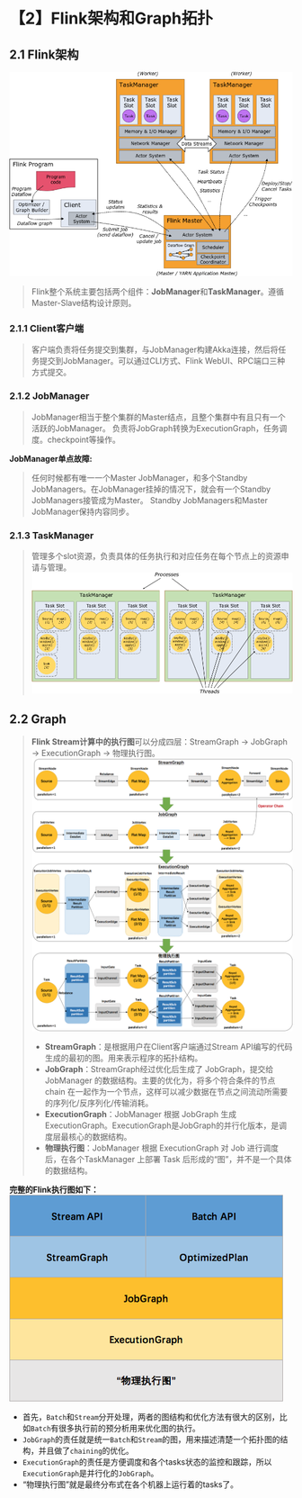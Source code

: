 # 【2】Flink架构和Graph拓扑
## 2.1 Flink架构
![599415cbfeb774cc3d457be9d4a96d67](【2】Flink架构和Graph拓扑.resources/processes.png)
> Flink整个系统主要包括两个组件：**JobManager**和**TaskManager**。遵循Master-Slave结构设计原则。

### 2.1.1 Client客户端
> 客户端负责将任务提交到集群，与JobManager构建Akka连接，然后将任务提交到JobManager。可以通过CLI方式、Flink WebUI、RPC端口三种方式提交。

### 2.1.2 JobManager
> JobManager相当于整个集群的Master结点，且整个集群中有且只有一个活跃的JobManager。
> 负责将JobGraph转换为ExecutionGraph，任务调度。checkpoint等操作。

**JobManager单点故障:**
> 任何时候都有唯一一个Master JobManager，和多个Standby JobManagers。在JobManager挂掉的情况下，就会有一个Standby JobManagers接管成为Master。
> Standby JobManagers和Master JobManager保持内容同步。

### 2.1.3 TaskManager
> 管理多个slot资源，负责具体的任务执行和对应任务在每个节点上的资源申请与管理。
> ![84a9028240fe7c21375dbad0cd70a2be](【2】Flink架构和Graph拓扑.resources/slot_sharing.png)

## 2.2 Graph

> **Flink Stream计算中的执行图**可以分成四层：StreamGraph -> JobGraph -> ExecutionGraph -> 物理执行图。
> ![b98029698826cbff0ef15630b8aaa400](【2】Flink架构和Graph拓扑.resources/6D21F519-26CB-43E4-A6F0-4078E4BDEF74.png)
> - **StreamGraph**：是根据用户在Client客户端通过Stream API编写的代码生成的最初的图。用来表示程序的拓扑结构。
> - **JobGraph**：StreamGraph经过优化后生成了 JobGraph，提交给 JobManager 的数据结构。主要的优化为，将多个符合条件的节点 chain 在一起作为一个节点，这样可以减少数据在节点之间流动所需要的序列化/反序列化/传输消耗。
> - **ExecutionGraph**：JobManager 根据 JobGraph 生成ExecutionGraph。ExecutionGraph是JobGraph的并行化版本，是调度层最核心的数据结构。
> - **物理执行图**：JobManager 根据 ExecutionGraph 对 Job 进行调度后，在各个TaskManager 上部署 Task 后形成的“图”，并不是一个具体的数据结构。

**完整的Flink执行图如下：**
![d0e46fa2723c606c1f718a68b5c93aa6](【2】Flink架构和Graph拓扑.resources/861E29BC-9776-471E-87BA-7BAF4DC3E84D.png)
- 首先，`Batch`和`Stream`分开处理，两者的图结构和优化方法有很大的区别，比如`Batch`有很多执行前的预分析用来优化图的执行。
- `JobGraph`的责任就是统一`Batch`和`Stream`的图，用来描述清楚一个拓扑图的结构，并且做了`chaining`的优化。
- `ExecutionGraph`的责任是方便调度和各个tasks状态的监控和跟踪，所以 `ExecutionGraph`是并行化的`JobGraph`。
- “物理执行图”就是最终分布式在各个机器上运行着的tasks了。






